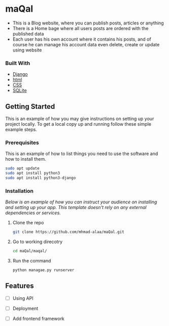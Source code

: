 # maQal


<!-- TABLE OF CONTENTS -->
<!-- <details>
  <summary>Table of Contents</summary>
  <ul>
    <li>
      <a href="#about-the-project">About The Project</a>
      <ul>
        <li><a href="#built-with">Built With</a></li>
      </ul>
    </li>
    <li>
      <a href="#getting-started">Getting Started</a>
      <ul>
        <li><a href="#prerequisites">Prerequisites</a></li>
        <li><a href="#installation">Installation</a></li>
      </ul>
    </li>
    <li>
    <a href="#features">Features</a>
    </li>
  </ul>
</details> -->




<!-- ABOUT THE PROJECT -->
<!-- ## About The Project -->
* This is a Blog website, where you can publish posts, articles or anything
* There is a Home bage where all users posts are ordered with the published data
* Each user has his own account where it contains his posts, 
    and of course he can manage his account data even delete, create or update using website



### Built With

* [Django][django-url]
* [html][html-url]
* [CSS][css-url]
* [SQLite][sqlite-url]



<!-- GETTING STARTED -->
## Getting Started

This is an example of how you may give instructions on setting up your project locally.
To get a local copy up and running follow these simple example steps.

### Prerequisites

This is an example of how to list things you need to use the software and how to install them.

```sh
sudo apt update
sudo apt install python3
sudo apt install python3-django
```


### Installation

_Below is an example of how you can instruct your audience on installing and setting up your app. This template doesn't rely on any external dependencies or services._

1. Clone the repo
   ```sh
   git clone https://github.com/mhmad-alaa/maQal.git
   ```
2. Go to working direcotry
   ```sh
   cd maQal/maqal/
   ```  
3. Run the command 
   ```python
   python managae.py runserver
   ```


<!-- FEATURES -->
## Features

- [ ] Using API
- [ ] Deployment
- [ ] Add frontend framework



<!-- MARKDOWN LINKS & IMAGES -->
<!-- https://www.markdownguide.org/basic-syntax/#reference-style-links -->
[django-url]: https://www.djangoproject.com/
[html-url]: https://html.com/about/
[css-url]: https://www.w3.org/Style/CSS/Overview.en.html
[sqlite-url]: https://www.sqlite.org/index.html


